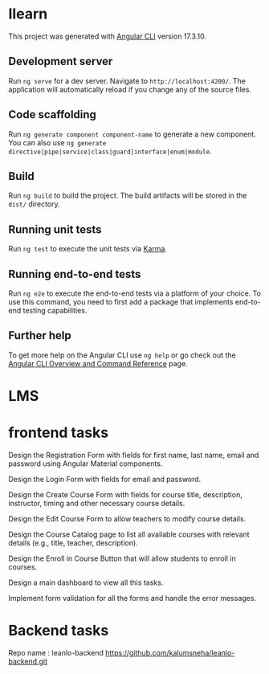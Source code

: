 # Ilearn

This project was generated with [Angular CLI](https://github.com/angular/angular-cli) version 17.3.10.

## Development server

Run `ng serve` for a dev server. Navigate to `http://localhost:4200/`. The application will automatically reload if you change any of the source files.

## Code scaffolding

Run `ng generate component component-name` to generate a new component. You can also use `ng generate directive|pipe|service|class|guard|interface|enum|module`.

## Build

Run `ng build` to build the project. The build artifacts will be stored in the `dist/` directory.

## Running unit tests

Run `ng test` to execute the unit tests via [Karma](https://karma-runner.github.io).

## Running end-to-end tests

Run `ng e2e` to execute the end-to-end tests via a platform of your choice. To use this command, you need to first add a package that implements end-to-end testing capabilities.

## Further help

To get more help on the Angular CLI use `ng help` or go check out the [Angular CLI Overview and Command Reference](https://angular.io/cli) page.



# LMS

# frontend tasks

Design the Registration Form with fields for first name, last name, email and password using Angular Material components. 

Design the Login Form with fields for email and password.

Design the Create Course Form with fields for course title, description, instructor, timing and other necessary course details.

Design the Edit Course Form to allow teachers to modify course details.

Design the Course Catalog page to list all available courses with relevant details (e.g., title, teacher, description).

Design the Enroll in Course Button that will allow students to enroll in courses.

Design a main dashboard to view all this tasks. 

Implement form validation for all the forms and handle the error messages.

# Backend tasks
Repo name : leanlo-backend
https://github.com/kalumsneha/leanlo-backend.git

